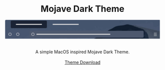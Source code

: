<br />
<p align="center">
  <h1 align="center">Mojave Dark Theme</h3>
  <a href="https://github.com/karanvirheer/Recyclops">
    <img src="mojave_night_README.png" alt="Logo">
  </a>

  <p align="center">
   <br />
    A simple MacOS inspired Mojave Dark Theme.
    <br />
    <br />
    <a href="https://addons.mozilla.org/en-CA/firefox/addon/macos-mojave-dark-theme/">Theme Download</a>
  </p>
</p>
